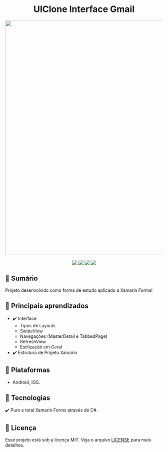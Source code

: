 <p align="center" >
  <h1 align="center"> UIClone Interface Gmail </h1>
</p>

<p align="center" >
  <img align="center" width="750px" src="https://i.pinimg.com/originals/67/57/0f/67570feea4f4668ca46fb77011eed4d2.png?epik=dj0yJnU9cGFYNFZjdmxabGcxWUhWOTFBeGRkd3ZfVUc4TjVqSnEmcD0wJm49dE1pandPbVFScHVxSGtjRmc4aUUzUSZ0PUFBQUFBR0FQbFFr" />
</p>

<p align="center" >
  <img align="center" src="https://img.shields.io/github/last-commit/amador2014/Gmail-UIClone">
  <img align="center" src="https://img.shields.io/github/license/amador2014/Gmail-UIClone" />
  <img align="center" src="https://img.shields.io/github/languages/count/amador2014/Gmail-UIClone" />
  <img align="center" src="https://img.shields.io/github/languages/top/amador2014/Gmail-UIClone" />
</p>


## :pushpin: Sumário
Projeto desenvolvido como forma de estudo aplicado a Xamarin Forms!

## :brain: Principais aprendizados 
- :heavy_check_mark: Interface
  - Tipos de Layouts
  - SwipeView
  - Navegações (MasterDetail e TabbedPage)
  - RefreshView
  - Estilizaçãó em Geral
- :heavy_check_mark: Estrutura de Projeto Xamarin

## :iphone: Plataformas
- Android, IOS.

## :rocket: Tecnologias
:heavy_check_mark: Puro e total Xamarin Forms através do C#.

## :memo: Licença
Esse projeto está sob a licença MIT. Veja o arquivo [LICENSE](LICENSE.md) para mais detalhes.
